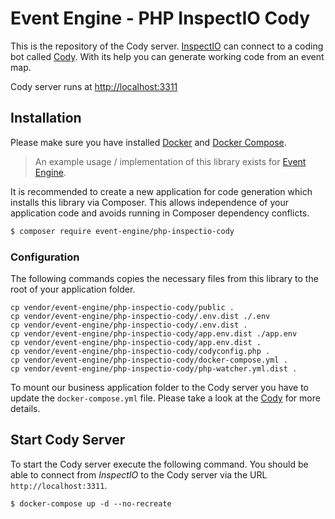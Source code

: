 # Event Engine - PHP InspectIO Cody

This is the repository of the Cody server. [InspectIO](https://github.com/event-engine/inspectio "InspectIO") can 
connect to a coding bot called [Cody](https://github.com/event-engine/inspectio/wiki/PHP-Cody-Tutorial "PHP Cody Tutorial"). 
With its help you can generate working code from an event map.

Cody server runs at [http://localhost:3311](http://localhost:3311)

## Installation

Please make sure you have installed [Docker](https://docs.docker.com/install/ "Install Docker")
and [Docker Compose](https://docs.docker.com/compose/install/ "Install Docker Compose").

> An example usage / implementation of this library exists for [Event Engine](https://github.com/event-engine/php-code-generator-cody "Cody Bot for Event Engine").

It is recommended to create a new application for code generation which installs this library via Composer. This allows
independence of your application code and avoids running in Composer dependency conflicts.

```bash
$ composer require event-engine/php-inspectio-cody
```

### Configuration

The following commands copies the necessary files from this library to the root of your application folder.

```
cp vendor/event-engine/php-inspectio-cody/public .
cp vendor/event-engine/php-inspectio-cody/.env.dist ./.env
cp vendor/event-engine/php-inspectio-cody/.env.dist .
cp vendor/event-engine/php-inspectio-cody/app.env.dist ./app.env
cp vendor/event-engine/php-inspectio-cody/app.env.dist .
cp vendor/event-engine/php-inspectio-cody/codyconfig.php .
cp vendor/event-engine/php-inspectio-cody/docker-compose.yml .
cp vendor/event-engine/php-inspectio-cody/php-watcher.yml.dist .
```

To mount our business application folder to the Cody server you have to update the `docker-compose.yml` file. Please
take a look at the [Cody](https://github.com/event-engine/inspectio/wiki/PHP-Cody-Tutorial "PHP Cody Tutorial") for more
details.

## Start Cody Server

To start the Cody server execute the following command. You should be able to connect from *InspectIO* to the Cody server
via the URL `http://localhost:3311`.

```
$ docker-compose up -d --no-recreate
```
